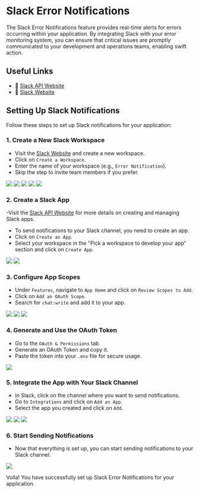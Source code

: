 # Slack Error Notifications

The Slack Error Notifications feature provides real-time alerts for errors occurring within your application. By integrating Slack with your error monitoring system, you can ensure that critical issues are promptly communicated to your development and operations teams, enabling swift action.

## Useful Links

- 📕 [Slack API Website](https://api.slack.com/)
- 📗 [Slack Website](https://slack.com/intl/en-ca/)

## Setting Up Slack Notifications

Follow these steps to set up Slack notifications for your application:

### 1. Create a New Slack Workspace
   - Visit the [Slack Website](https://slack.com/intl/en-ca/) and create a new workspace.
   - Click on `Create a Workspace`.
   - Enter the name of your workspace (e.g., `Error Notification`).
   - Skip the step to invite team members if you prefer.

   <img src="Reference Snaps/Screenshot_1.png">
   <img src="Reference Snaps/Screenshot_2.png">
   <img src="Reference Snaps/Screenshot_3.png">
   <img src="Reference Snaps/Screenshot_4.png">
   <img src="Reference Snaps/Screenshot_5.png">

### 2. Create a Slack App
   -Visit the [Slack API Website](https://api.slack.com/) for more details on creating and managing Slack apps.
   - To send notifications to your Slack channel, you need to create an app.
   - Click on `Create an App`.
   - Select your workspace in the "Pick a workspace to develop your app" section and click on `Create App`.

  <img src="Reference Snaps/Screenshot_6.png">
  <img src="Reference Snaps/Screenshot_7.png">

### 3. Configure App Scopes
   - Under `Features`, navigate to `App Home` and click on `Review Scopes to Add`.
   - Click on `Add an OAuth Scope`.
   - Search for `chat:write` and add it to your app.

  <img src="Reference Snaps/Screenshot_8.png">
  <img src="Reference Snaps/Screenshot_9.png">
  <img src="Reference Snaps/Screenshot_10.png">

### 4. Generate and Use the OAuth Token
   - Go to the `OAuth & Permissions` tab.
   - Generate an OAuth Token and copy it.
   - Paste the token into your `.env` file for secure usage.

   <img src="Reference Snaps/Screenshot_11.png">

### 5. Integrate the App with Your Slack Channel
   - In Slack, click on the channel where you want to send notifications.
   - Go to `Integrations` and click on `Add an App`.
   - Select the app you created and click on `Add`.

  <img src="Reference Snaps/Screenshot_12.png">
  <img src="Reference Snaps/Screenshot_13.png">
  <img src="Reference Snaps/Screenshot_14.png">

### 6. Start Sending Notifications
   - Now that everything is set up, you can start sending notifications to your Slack channel.

  <img src="Reference Snaps/Screenshot_15.png">

 Volla! You have successfully set up Slack Error Notifications for your application.
